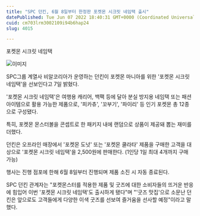 ```yaml
---
title: "SPC 던킨, 6월 8일부터 한정판 포켓몬 시크릿 네임택 출시"
datePublished: Tue Jun 07 2022 18:40:31 GMT+0000 (Coordinated Universal Time)
cuid: cm703lrm3002109i94b6hap24
slug: 4015

---
```



포켓몬 시크릿 네임택

![이미지](https://cdn.hashnode.com/res/hashnode/image/upload/v1739255139203/89fdfcdb-8b03-41b6-86c9-cba1af7388e4.jpeg)

SPC그룹 계열사 비알코리아가 운영하는 던킨이 포켓몬 마니아를 위한 '포켓몬 시크릿 네임택'을 선보인다고 7일 밝혔다.

'포켓몬 시크릿 네임택'은 여행용 캐리어, 백팩 등에 달아 분실 방지용 네임택 또는 패션 아이템으로 활용 가능한 제품으로, '피카츄', '꼬부기', '파이리' 등 인기 포켓몬 총 12종으로 구성됐다.

특히, 포켓몬 몬스터볼을 콘셉트로 한 패키지 내에 랜덤으로 상품이 제공돼 뽑는 재미를 더했다.

던킨은 오프라인 매장에서 '포켓몬 도넛' 또는 '포켓몬 쿨라타' 제품을 구매한 고객을 대상으로 '포켓몬 시크릿 네임택'을 2,500원에 판매한다. (1인당 1일 최대 4개까지 구매 가능)

행사는 진행 점포에 한해 6월 8일부터 진행되며 제품 소진 시 자동 종료된다.

SPC 던킨 관계자는 "포켓몬스터를 적용한 제품 및 굿즈에 대한 소비자들의 뜨거운 반응에 힘입어 이번 '포켓몬 시크릿 네임택'도 출시하게 됐다"며 "'굿즈 맛집'으로 소문난 던킨은 앞으로도 고객들에게 다양한 이색 굿즈를 선보여 즐거움을 선사할 예정"이라고 말했다.